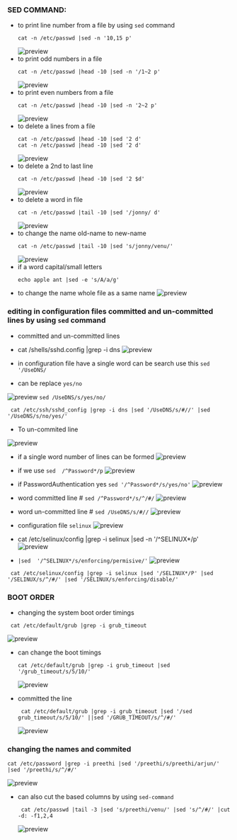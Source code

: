 ### SED COMMAND:

* to print line number from a file by using `sed` command
  ```
  cat -n /etc/passwd |sed -n '10,15 p'
  ```
  ![preview](images/sed.PNG)
* to print odd numbers in a file
  ```
  cat -n /etc/passwd |head -10 |sed -n '/1~2 p'
  ```  
  ![preview](images/sed0.PNG)
* to print even numbers from a file   
  ```
  cat -n /etc/passwd |head -10 |sed -n '2~2 p'
  ```
  ![preview](images/sed1.PNG)
* to delete a lines from a file
  ```
  cat -n /etc/passwd |head -10 |sed '2 d'
  cat -n /etc/passwd |head -10 |sed '2 d'
  ```  
  ![preview](images/sed2.PNG)
* to delete a 2nd to last line 
  ```
  cat -n /etc/passwd |head -10 |sed '2 $d'
  ```  
  ![preview](images/sed3.PNG)
* to delete a word in file
  ```
  cat -n /etc/passwd |tail -10 |sed '/jonny/ d'
  ```  
  ![preview](images/sed4.PNG)
* to change the name old-name to new-name
  ```
  cat -n /etc/passwd |tail -10 |sed 's/jonny/venu/'
  ```  
  ![preview](images/sed5.PNG)
* if a word capital/small letters
  ```
  echo apple ant |sed -e 's/A/a/g'
  ```
* to change the name whole file as a same name
  ![preview](images/sed6.PNG)

### editing in configuration files committed and un-committed lines by using `sed` command

* committed and un-committed lines

* cat /shells/sshd.config |grep -i dns
 ![preview](images/sed7.PNG)

* in configuration file have a single word can be search use this `sed '/UseDNS/`
* can be replace `yes/no`

 ![preview](images/sed8.PNG) `sed /UseDNS/s/yes/no/` 

 ```
  cat /etc/ssh/sshd_config |grep -i dns |sed '/UseDNS/s/#//' |sed '/UseDNS/s/no/yes/'
 ``` 
* To un-commited line

 ![preview](images/sed9.PNG)
* if a single word number of lines can be formed
 ![preview](images/sed10.PNG)
* if we use `sed  /^Password*/p`
 ![preview](images/sed11.PNG)  
*  if PasswordAuthentication yes  `sed '/^Password*/s/yes/no'`
 ![preview](images/sed12.PNG)
* word committed line # `sed /^Password*/s/^/#/`
 ![preview](images/sed13.PNG)
* word un-committed line #  `sed /UseDNS/s/#//`
 ![preview](images/sed14.PNG)

* configuration file `selinux`
 ![preview](images/sed15.PNG) 
*   cat /etc/selinux/config |grep -i selinux |sed -n '/^SELINUX*/p'
  ![preview](images/sed16.PNG)
*   `|sed  '/^SELINUX*/s/enforcing/permisive/'`
 ![preview](images/sed17.PNG)

 ```
  cat /etc/selinux/config |grep -i selinux |sed '/SELINUX*/P' |sed '/SELINUX/s/^/#/' |sed '/SELINUX/s/enforcing/disable/'
 ```

### BOOT ORDER 
*  changing the system boot order timings 
  
  ```
   cat /etc/default/grub |grep -i grub_timeout
  ```
  ![preview](images/sed18.PNG)
* can change the boot timings
  
  ```
  cat /etc/default/grub |grep -i grub_timeout |sed '/grub_timeout/s/5/10/'
  ```  
  ![preview](images/sed19.PNG)
* committed the line
  ```
   cat /etc/default/grub |grep -i grub_timeout |sed '/sed grub_timeout/s/5/10/' ||sed '/GRUB_TIMEOUT/s/^/#/'
  ```
  ![preview](images/sed20.PNG)  

### changing the names and commited 
 ```
 cat /etc/password |grep -i preethi |sed '/preethi/s/preethi/arjun/' |sed '/preethi/s/^/#/'
 ```  
 ![preview](images/sed21.PNG)
* can also cut the based columns by using `sed-command`
  ```
   cat /etc/passwd |tail -3 |sed 's/preethi/venu/' |sed 's/^/#/' |cut -d: -f1,2,4
  ``` 
  ![preview](images/sed22.PNG)

